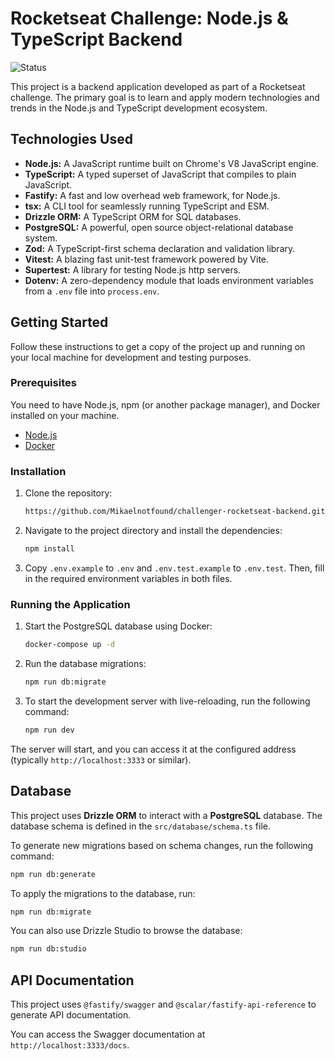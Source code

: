# Rocketseat Challenge: Node.js & TypeScript Backend

![Status](https://img.shields.io/badge/status-in%20progress-blue)

This project is a backend application developed as part of a Rocketseat challenge. The primary goal is to learn and apply modern technologies and trends in the Node.js and TypeScript development ecosystem.

## Technologies Used

*   **Node.js:** A JavaScript runtime built on Chrome's V8 JavaScript engine.
*   **TypeScript:** A typed superset of JavaScript that compiles to plain JavaScript.
*   **Fastify:** A fast and low overhead web framework, for Node.js.
*   **tsx:** A CLI tool for seamlessly running TypeScript and ESM.
*   **Drizzle ORM:** A TypeScript ORM for SQL databases.
*   **PostgreSQL:** A powerful, open source object-relational database system.
*   **Zod:** A TypeScript-first schema declaration and validation library.
*   **Vitest:** A blazing fast unit-test framework powered by Vite.
*   **Supertest:** A library for testing Node.js http servers.
*   **Dotenv:** A zero-dependency module that loads environment variables from a `.env` file into `process.env`.

## Getting Started

Follow these instructions to get a copy of the project up and running on your local machine for development and testing purposes.

### Prerequisites

You need to have Node.js, npm (or another package manager), and Docker installed on your machine.
*   [Node.js](https://nodejs.org/)
*   [Docker](https://www.docker.com/)

### Installation

1.  Clone the repository:
    ```bash
    https://github.com/Mikaelnotfound/challenger-rocketseat-backend.git
    ```
2.  Navigate to the project directory and install the dependencies:
    ```bash
    npm install
    ```
3. Copy `.env.example` to `.env` and `.env.test.example` to `.env.test`. Then, fill in the required environment variables in both files.

### Running the Application

1.  Start the PostgreSQL database using Docker:
    ```bash
    docker-compose up -d
    ```
2.  Run the database migrations:
    ```bash
    npm run db:migrate
    ```
3.  To start the development server with live-reloading, run the following command:
    ```bash
    npm run dev
    ```

The server will start, and you can access it at the configured address (typically `http://localhost:3333` or similar).

## Database

This project uses **Drizzle ORM** to interact with a **PostgreSQL** database. The database schema is defined in the `src/database/schema.ts` file.

To generate new migrations based on schema changes, run the following command:
```bash
npm run db:generate
```

To apply the migrations to the database, run:
```bash
npm run db:migrate
```

You can also use Drizzle Studio to browse the database:
```bash
npm run db:studio
```

## API Documentation

This project uses `@fastify/swagger` and `@scalar/fastify-api-reference` to generate API documentation.

You can access the Swagger documentation at `http://localhost:3333/docs`.